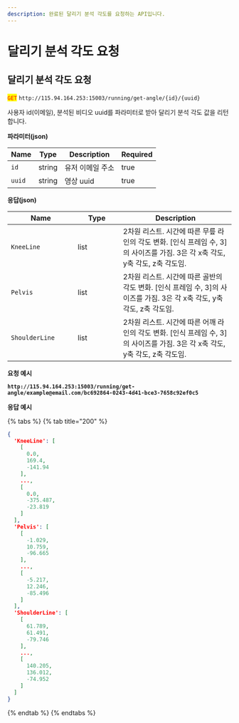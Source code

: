 ```yaml
---
description: 완료된 달리기 분석 각도를 요청하는 API입니다.
---
```


# 달리기 분석 각도 요청

## 달리기 분석 각도 요청

<mark style="color:red;">`GET`</mark> `http://115.94.164.253:15003/running/get-angle/{id}/{uuid}`

사용자 id(이메일), 분석된 비디오 uuid를 파라미터로 받아 달리기 분석 각도 값을 리턴합니다.

**파라미터(json)**

<table><thead><tr><th>Name</th><th>Type</th><th>Description</th><th data-type="checkbox">Required</th></tr></thead><tbody><tr><td><code>id</code></td><td>string</td><td>유저 이메일 주소</td><td>true</td></tr><tr><td><code>uuid</code></td><td>string</td><td>영상 uuid</td><td>true</td></tr></tbody></table>

**응답(json)**

<table><thead><tr><th width="134">Name</th><th width="86">Type</th><th>Description</th></tr></thead><tbody><tr><td><code>KneeLine</code></td><td>list</td><td>2차원 리스트. 시간에 따른 무릎 라인의 각도 변화. [인식 프레임 수, 3]의 사이즈를 가짐. 3은 각 x축 각도, y축 각도, z축 각도임.</td></tr><tr><td><code>Pelvis</code></td><td>list</td><td>2차원 리스트. 시간에 따른 골반의 각도 변화. [인식 프레임 수, 3]의 사이즈를 가짐. 3은 각 x축 각도, y축 각도, z축 각도임.</td></tr><tr><td><code>ShoulderLine</code></td><td>list</td><td>2차원 리스트. 시간에 따른 어깨 라인의 각도 변화. [인식 프레임 수, 3]의 사이즈를 가짐. 3은 각 x축 각도, y축 각도, z축 각도임.</td></tr></tbody></table>

**요청 예시**

<pre class="language-json"><code class="lang-json"><strong>http://115.94.164.253:15003/running/get-angle/example@email.com/bc692864-0243-4d41-bce3-7658c92ef0c5
</strong></code></pre>

**응답 예시**

{% tabs %}
{% tab title="200" %}
```json
{
  'KneeLine': [
    [
      0.0,
      169.4,
      -141.94
    ],
    ...,
    [
      0.0,
      -375.487,
      -23.819
    ]
  ],
  'Pelvis': [
    [
      -1.029,
      10.759,
      -96.665
    ],
    ...,
    [
      -5.217,
      12.246,
      -85.496
    ]
  ],
  'ShoulderLine': [
    [
      61.789,
      61.491,
      -79.746
    ],
    ...,
    [
      140.205,
      136.012,
      -74.952
    ]
  ]
}
```
{% endtab %}
{% endtabs %}
